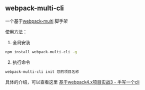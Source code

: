 ## webpack-multi-cli

一个基于[webpack-multi](https://github.com/xianyulaodi/webpack-multi) 脚手架

使用方法：

1. 全局安装
```bash
npm install webpack-multi-cli -g
```

2. 执行命令
```bash
webpack-multi-cli init 您的项目名称
```

具体的介绍，可以查看这里 [基于webpack4.x项目实战3 - 手写一个cli](https://github.com/xianyulaodi/webpack-multi-cli/blob/master/README2.md)